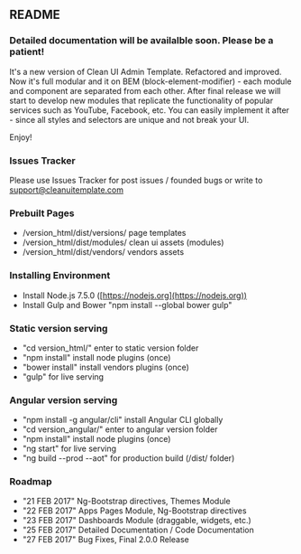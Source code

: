 ## README ##

### Detailed documentation will be availalble soon. **Please be a patient!** ###

It's a new version of Clean UI Admin Template. Refactored and improved.
Now it's full modular and it on BEM (block-element-modifier) - each module and component are separated from each other.
After final release we will start to develop new modules that replicate the functionality of popular services such as YouTube, Facebook, etc. You can easily implement it after - since all styles and selectors are unique and not break your UI.

Enjoy!


### Issues Tracker ###

Please use Issues Tracker for post issues / founded bugs or write to [support@cleanuitemplate.com](mailto:support@cleanuitemplate.com)

### Prebuilt Pages ###

* /version_html/dist/versions/ page templates
* /version_html/dist/modules/ clean ui assets (modules)
* /version_html/dist/vendors/ vendors assets

### Installing Environment ###

* Install Node.js 7.5.0 ([https://nodejs.org](https://nodejs.org))
* Install Gulp and Bower "npm install --global bower gulp"

### Static version serving ###

* "cd version_html/" enter to static version folder
* "npm install" install node plugins (once)
* "bower install" install vendors plugins (once)
* "gulp" for live serving

### Angular version serving ###

* "npm install -g angular/cli" install Angular CLI globally
* "cd version_angular/" enter to angular version folder
* "npm install" install node plugins (once)
* "ng start" for live serving
* "ng build --prod --aot" for production build (/dist/ folder)

### Roadmap ###

* "21 FEB 2017" Ng-Bootstrap directives, Themes Module
* "22 FEB 2017" Apps Pages Module, Ng-Bootstrap directives
* "23 FEB 2017" Dashboards Module (draggable, widgets, etc.)
* "25 FEB 2017" Detailed Documentation / Code Documentation
* "27 FEB 2017" Bug Fixes, Final 2.0.0 Release
